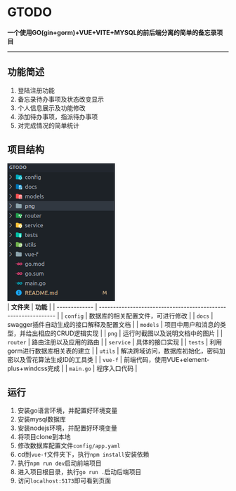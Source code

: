 # GTODO
**一个使用GO(gin+gorm)+VUE+VITE+MYSQL的前后端分离的简单的备忘录项目**
****
## 功能简述
1. 登陆注册功能
2. 备忘录待办事项及状态改变显示
3. 个人信息展示及功能修改
4. 添加待办事项，指派待办事项
5. 对完成情况的简单统计

## 项目结构
![项目结构](./png/project_struct.png)   
| **文件夹**    | **功能**                                                       |
| ------------- | -------------------------------------------------------------- |
| ```config```  | 数据库的相关配置文件，可进行修改                               |
| ```docs```    | swagger插件自动生成的接口解释及配置文档                        |
| ```models```  | 项目中用户和消息的类型，并给出相应的CRUD逻辑实现               |
| ```png```     | 运行时截图以及说明文档中的图片                                 |
| ```router```  | 路由注册以及应用的路由                                         |
| ```service``` | 具体的接口实现                                                 |
| ```tests```   | 利用gorm进行数据库相关表的建立                                 |
| ```utils```   | 解决跨域访问，数据库初始化，密码加密以及雪花算法生成ID的工具类 |
| ```vue-f```   | 前端代码，使用VUE+element-plus+windcss完成                     |
| ```main.go``` | 程序入口代码                                                   |

## 运行
1. 安装go语言环境，并配置好环境变量
2. 安装mysql数据库
3. 安装nodejs环境，并配置好环境变量
4. 将项目clone到本地
5. 修改数据库配置文件```config/app.yaml```
6. cd到```vue-f```文件夹下，执行```npm install```安装依赖
7. 执行```npm run dev```启动前端项目
8. 进入项目根目录，执行```go run .```启动后端项目
9. 访问```localhost:5173```即可看到页面
